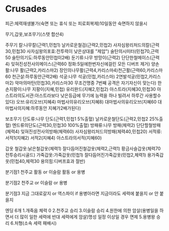 # Crusades


피곤:체력재생불가(숙면 또는 휴식 또는 피로회복제)10일동안 숙면하지 않을시

무기,갑옷,보조무기(스탯 합산4)

주무기
칼:나무칼(근력1,민첩1) 날카로운철검(근력2,민첩2) 사자심왕리처드의칼(근력30,민첩30 사자심왕의포효:전투력이 낮은상대를 "제압") 술탄의시미터(민첩70,근력50 술탄의기도:하루동안민첩이2배)
둔기류:나무 방망이(근력2) 단단한철메이스(근력4) 잊혀진성전사의메이스(근력60 정화:5일에한번자신에걸린 모든 디버프 제거)
양손활:나무 활(근력2,카리스마2) 장인의나무활(근력4,카리스마4)천근활(근력60,카리스마60 천근살:하루동안근력2배)
석궁:나무 석궁(민첩,카리스마) 2연발석궁(민첩2,카리스마2) 악마의마탄(민첩30,카리스마30 무조건명중 7번째 공격은 자기자신이 맞는다) 
한손지팡이:나무 지팡이(지혜,민첩) 유리완드(지혜2,민첩2) 아스트라(지혜30,민첩30 아스트라의도서관:아스트라보다 낮은등급에 무기에 능력을 하나 빌려서 하루간 사용할수있다)
오브:유리오브(지혜4) 마법사의유리오브(지혜8) 대마법사의유리오브(지혜60 대마법사의지혜:하루동안 지혜가2배가된다)

보조무기 
단도류:나무 단도(근력1,민첩1 5%출혈) 날카로운철단도(근력2,민첩2 25%출혈) 엔드류의단도(근력30,민첩30 100%출혈)
방패류:나무 방패(체력2) 단단할철방패(체력4) 잊혀진성전사의방패(체력60) 사자심왕리처드의방패(체력40,민첩20)
서적류:서적1(지혜2) 서적2(지혜4) 아스트라의서적(지혜60)

갑옷
철갑옷:낡은철갑옷(체력1) 잘다듬어진철갑옷(체력2,근력1) 황금사슬갑옷(체력70 전투승리시골드)
가죽갑옷:가죽갑옷(민첩1) 잘다듬어진가죽갑옷(민첩2,체력1) 용가죽갑옷(민첩40,체력30 용의힘:디버프효과 절반)

분기점1
천주교 활동 or 이슬람 활동 or 용병

분기점2
천주교 or 이슬람 or 용병

분기점3
지금 그대로갈지 or 역스파이 
if 용병아라면 
	지금이라도 세력에 붙을지 or 안 붙을지

엔딩 6개
1.개죽음 체력 0
2.천주교 승리
3.이슬람 승리
4.원한에 의한 암살(용병일을 하면서 더 많이 일한 세력에 반대 세력에게 암살)명성
일정 이상일 경우 면제
5.용병왕 승리 
6.처형(소속 세력 패배시)
